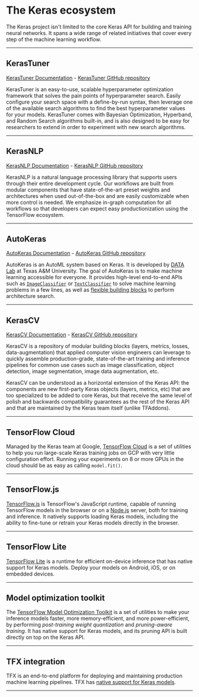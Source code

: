 # The Keras ecosystem

The Keras project isn't limited to the core Keras API for building and training neural networks.
It spans a wide range of related initiatives that cover every step of the machine learning workflow.

---

## KerasTuner

[KerasTuner Documentation](/keras_tuner/) - [KerasTuner GitHub repository](https://github.com/keras-team/keras-tuner)

KerasTuner is an easy-to-use, scalable hyperparameter optimization framework that solves the pain points of hyperparameter search. Easily configure your search space with a define-by-run syntax, then leverage one of the available search algorithms to find the best hyperparameter values for your models. KerasTuner comes with Bayesian Optimization, Hyperband, and Random Search algorithms built-in, and is also designed to be easy for researchers to extend in order to experiment with new search algorithms.

---

## KerasNLP

[KerasNLP Documentation](/keras_nlp/) - [KerasNLP GitHub repository](https://github.com/keras-team/keras-nlp)

KerasNLP is a natural language processing library that supports users through
their entire development cycle. Our workflows are built from modular components 
that have state-of-the-art preset weights and architectures when used 
out-of-the-box and are easily customizable when more control is needed. We 
emphasize in-graph computation for all workflows so that developers can expect 
easy productionization using the TensorFlow ecosystem.

---

## AutoKeras

[AutoKeras Documentation](https://autokeras.com/) - [AutoKeras GitHub repository](https://github.com/keras-team/autokeras)

AutoKeras is an AutoML system based on Keras. It is developed by [DATA Lab](http://faculty.cs.tamu.edu/xiahu/index.html) at Texas A&M University.
The goal of AutoKeras is to make machine learning accessible for everyone. It provides high-level end-to-end APIs
such as [`ImageClassifier`](https://autokeras.com/tutorial/image_classification/) or
[`TextClassifier`](https://autokeras.com/tutorial/text_classification/) to solve machine learning problems in a few lines,
as well as [flexible building blocks](https://autokeras.com/tutorial/customized/) to perform architecture search.

---

## KerasCV

[KerasCV Documentation](/keras_cv/) - [KerasCV GitHub repository](https://github.com/keras-team/keras-cv)

KerasCV is a repository of modular building blocks (layers, metrics, losses, data-augmentation) that applied computer vision engineers can leverage to quickly assemble production-grade, state-of-the-art training and inference pipelines for common use cases such as image classification, object detection, image segmentation, image data augmentation, etc.

KerasCV can be understood as a horizontal extension of the Keras API: the components are new first-party Keras objects (layers, metrics, etc) that are too specialized to be added to core Keras, but that receive the same level of polish and backwards compatibility guarantees as the rest of the Keras API and that are maintained by the Keras team itself (unlike TFAddons).

---

## TensorFlow Cloud

Managed by the Keras team at Google, [TensorFlow Cloud](https://github.com/tensorflow/cloud) is a set of utilities to help you run large-scale
Keras training jobs on GCP with very little configuration effort. Running your experiments on 8 or more GPUs in the cloud
should be as easy as calling `model.fit()`.

---

## TensorFlow.js

[TensorFlow.js](https://www.tensorflow.org/js) is TensorFlow's JavaScript runtime, capable of running TensorFlow models in the browser or on a [Node.js](https://nodejs.org/en/) server,
both for training and inference. It natively supports loading Keras models, including the ability to fine-tune or retrain your Keras models directly in the browser.


---

## TensorFlow Lite

[TensorFlow Lite](https://www.tensorflow.org/lite) is a runtime for efficient on-device inference that has native support for Keras models.
Deploy your models on Android, iOS, or on embedded devices.


---

## Model optimization toolkit

The [TensorFlow Model Optimization Toolkit](https://www.tensorflow.org/model_optimization) is a set of utilities to make your inference models faster, more memory-efficient,
and more power-efficient, by performing *post-training weight quantization* and *pruning-aware training*.
It has native support for Keras models, and its pruning API is built directly on top on the Keras API.


---

## TFX integration

TFX is an end-to-end platform for deploying and maintaining production machine learning pipelines.
TFX has [native support for Keras models](https://www.tensorflow.org/tfx/guide/keras).


---
